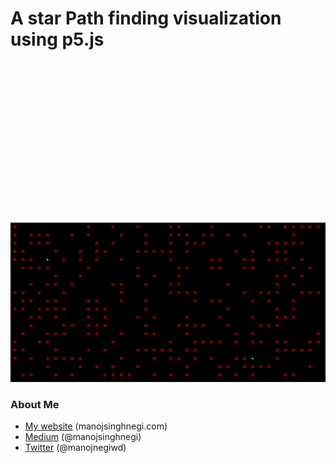 A star Path finding visualization using p5.js
====================

<img src="./visulization.gif">
<img src="./visulization-dark.gif">

### About Me

 * [My website](http://manojsinghnegi.com) (manojsinghnegi.com)
 * [Medium](https://medium.com/@manojsinghnegi) (@manojsinghnegi)
 * [Twitter](http://twitter.com/manojnegiwd) (@manojnegiwd)